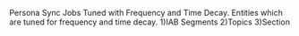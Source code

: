 Persona Sync Jobs Tuned with Frequency and Time Decay.
Entities which are tuned for frequency and time decay.
1)IAB Segments
2)Topics
3)Section


